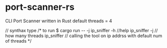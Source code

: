 # port-scanner-rs
CLI Port Scanner written in Rust
default threads = 4 

// synthax type 
/*
to run $ cargo run -- -j <threads> <ip>
ip_sniffer -h //help
ip_sniffer -j <ip> // how many threads 
ip_sniffer <ip> // calling the tool on ip addrss with default num of threads 
*/
